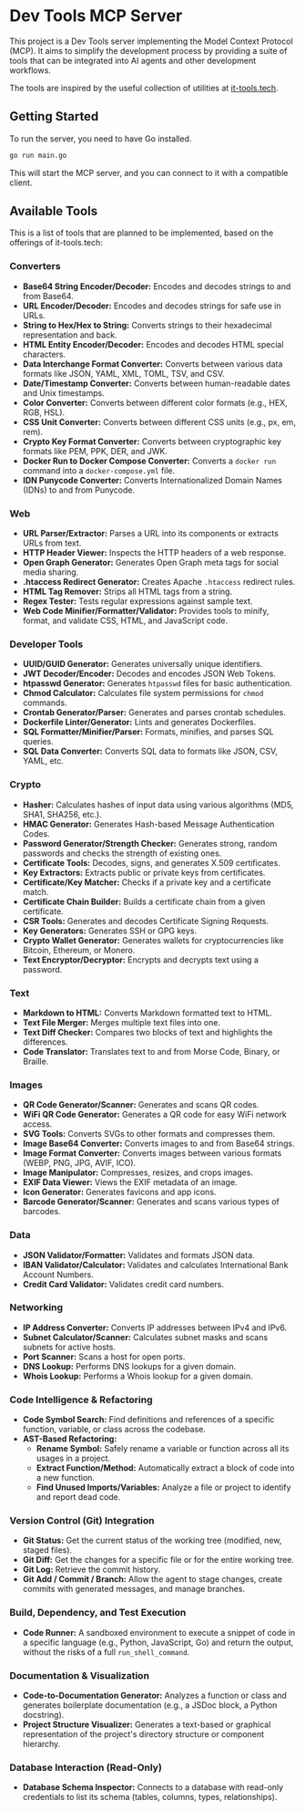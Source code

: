 # Dev Tools MCP Server

This project is a Dev Tools server implementing the Model Context Protocol (MCP). It aims to simplify the development process by providing a suite of tools that can be integrated into AI agents and other development workflows.

The tools are inspired by the useful collection of utilities at [it-tools.tech](https://it-tools.tech/).

## Getting Started

To run the server, you need to have Go installed.

```bash
go run main.go
```

This will start the MCP server, and you can connect to it with a compatible client.

## Available Tools

This is a list of tools that are planned to be implemented, based on the offerings of it-tools.tech:

### Converters

- **Base64 String Encoder/Decoder:** Encodes and decodes strings to and from Base64.
- **URL Encoder/Decoder:** Encodes and decodes strings for safe use in URLs.
- **String to Hex/Hex to String:** Converts strings to their hexadecimal representation and back.
- **HTML Entity Encoder/Decoder:** Encodes and decodes HTML special characters.
- **Data Interchange Format Converter:** Converts between various data formats like JSON, YAML, XML, TOML, TSV, and CSV.
- **Date/Timestamp Converter:** Converts between human-readable dates and Unix timestamps.
- **Color Converter:** Converts between different color formats (e.g., HEX, RGB, HSL).
- **CSS Unit Converter:** Converts between different CSS units (e.g., px, em, rem).
- **Crypto Key Format Converter:** Converts between cryptographic key formats like PEM, PPK, DER, and JWK.
- **Docker Run to Docker Compose Converter:** Converts a `docker run` command into a `docker-compose.yml` file.
- **IDN Punycode Converter:** Converts Internationalized Domain Names (IDNs) to and from Punycode.

### Web

- **URL Parser/Extractor:** Parses a URL into its components or extracts URLs from text.
- **HTTP Header Viewer:** Inspects the HTTP headers of a web response.
- **Open Graph Generator:** Generates Open Graph meta tags for social media sharing.
- **.htaccess Redirect Generator:** Creates Apache `.htaccess` redirect rules.
- **HTML Tag Remover:** Strips all HTML tags from a string.
- **Regex Tester:** Tests regular expressions against sample text.
- **Web Code Minifier/Formatter/Validator:** Provides tools to minify, format, and validate CSS, HTML, and JavaScript code.

### Developer Tools

- **UUID/GUID Generator:** Generates universally unique identifiers.
- **JWT Decoder/Encoder:** Decodes and encodes JSON Web Tokens.
- **htpasswd Generator:** Generates `htpasswd` files for basic authentication.
- **Chmod Calculator:** Calculates file system permissions for `chmod` commands.
- **Crontab Generator/Parser:** Generates and parses crontab schedules.
- **Dockerfile Linter/Generator:** Lints and generates Dockerfiles.
- **SQL Formatter/Minifier/Parser:** Formats, minifies, and parses SQL queries.
- **SQL Data Converter:** Converts SQL data to formats like JSON, CSV, YAML, etc.

### Crypto

- **Hasher:** Calculates hashes of input data using various algorithms (MD5, SHA1, SHA256, etc.).
- **HMAC Generator:** Generates Hash-based Message Authentication Codes.
- **Password Generator/Strength Checker:** Generates strong, random passwords and checks the strength of existing ones.
- **Certificate Tools:** Decodes, signs, and generates X.509 certificates.
- **Key Extractors:** Extracts public or private keys from certificates.
- **Certificate/Key Matcher:** Checks if a private key and a certificate match.
- **Certificate Chain Builder:** Builds a certificate chain from a given certificate.
- **CSR Tools:** Generates and decodes Certificate Signing Requests.
- **Key Generators:** Generates SSH or GPG keys.
- **Crypto Wallet Generator:** Generates wallets for cryptocurrencies like Bitcoin, Ethereum, or Monero.
- **Text Encryptor/Decryptor:** Encrypts and decrypts text using a password.

### Text

- **Markdown to HTML:** Converts Markdown formatted text to HTML.
- **Text File Merger:** Merges multiple text files into one.
- **Text Diff Checker:** Compares two blocks of text and highlights the differences.
- **Code Translator:** Translates text to and from Morse Code, Binary, or Braille.

### Images

- **QR Code Generator/Scanner:** Generates and scans QR codes.
- **WiFi QR Code Generator:** Generates a QR code for easy WiFi network access.
- **SVG Tools:** Converts SVGs to other formats and compresses them.
- **Image Base64 Converter:** Converts images to and from Base64 strings.
- **Image Format Converter:** Converts images between various formats (WEBP, PNG, JPG, AVIF, ICO).
- **Image Manipulator:** Compresses, resizes, and crops images.
- **EXIF Data Viewer:** Views the EXIF metadata of an image.
- **Icon Generator:** Generates favicons and app icons.
- **Barcode Generator/Scanner:** Generates and scans various types of barcodes.

### Data

- **JSON Validator/Formatter:** Validates and formats JSON data.
- **IBAN Validator/Calculator:** Validates and calculates International Bank Account Numbers.
- **Credit Card Validator:** Validates credit card numbers.

### Networking

- **IP Address Converter:** Converts IP addresses between IPv4 and IPv6.
- **Subnet Calculator/Scanner:** Calculates subnet masks and scans subnets for active hosts.
- **Port Scanner:** Scans a host for open ports.
- **DNS Lookup:** Performs DNS lookups for a given domain.
- **Whois Lookup:** Performs a Whois lookup for a given domain.

### Code Intelligence & Refactoring

- **Code Symbol Search:** Find definitions and references of a specific function, variable, or class across the codebase.
- **AST-Based Refactoring:**
  - **Rename Symbol:** Safely rename a variable or function across all its usages in a project.
  - **Extract Function/Method:** Automatically extract a block of code into a new function.
  - **Find Unused Imports/Variables:** Analyze a file or project to identify and report dead code.

### Version Control (Git) Integration

- **Git Status:** Get the current status of the working tree (modified, new, staged files).
- **Git Diff:** Get the changes for a specific file or for the entire working tree.
- **Git Log:** Retrieve the commit history.
- **Git Add / Commit / Branch:** Allow the agent to stage changes, create commits with generated messages, and manage branches.

### Build, Dependency, and Test Execution

- **Code Runner:** A sandboxed environment to execute a snippet of code in a specific language (e.g., Python, JavaScript, Go) and return the output, without the risks of a full `run_shell_command`.

### Documentation & Visualization

- **Code-to-Documentation Generator:** Analyzes a function or class and generates boilerplate documentation (e.g., a JSDoc block, a Python docstring).
- **Project Structure Visualizer:** Generates a text-based or graphical representation of the project's directory structure or component hierarchy.

### Database Interaction (Read-Only)

- **Database Schema Inspector:** Connects to a database with read-only credentials to list its schema (tables, columns, types, relationships).
